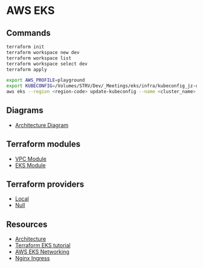 # AWS EKS

## Commands

```zsh
terraform init
terraform workspace new dev
terraform workspace list
terraform workspace select dev
terraform apply

export AWS_PROFILE=playground
export KUBECONFIG=/Volumes/STRV/Dev/_Meetings/eks/infra/kubeconfig_jz-demo-eks-dev
aws eks --region <region-code> update-kubeconfig --name <cluster_name>
```

## Diagrams

* [Architecture Diagram](https://d1.awsstatic.com/Getting%20Started/eks-project/EKS-demo-app.e7ce7b188f2662b8573b5881a6b843e09caf729a.png)

## Terraform modules

* [VPC Module](https://registry.terraform.io/modules/terraform-aws-modules/vpc/aws/latest)
* [EKS Module](https://registry.terraform.io/modules/terraform-aws-modules/eks/aws/latest)

## Terraform providers

* [Local](https://registry.terraform.io/providers/hashicorp/local/latest)
* [Null](https://registry.terraform.io/providers/hashicorp/null/latest)

## Resources

* [Architecture](https://aws.amazon.com/getting-started/hands-on/deploy-kubernetes-app-amazon-eks/)
* [Terraform EKS tutorial](https://learn.hashicorp.com/tutorials/terraform/eks)
* [AWS EKS Networking](https://docs.aws.amazon.com/eks/latest/userguide/create-public-private-vpc.html)
* [Nginx Ingress](https://kubernetes.github.io/ingress-nginx/)
